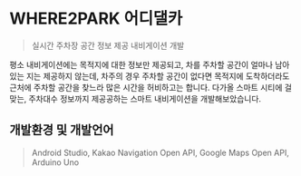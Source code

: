 # WHERE2PARK 어디댈카
> 실시간 주차장 공간 정보 제공 내비게이션 개발

평소 내비게이션에는 목적지에 대한 정보만 제공되고, 차를 주차할 공간이 얼마나 남아있는 지는 제공하지 않는데, 
차주의 경우 주차할 공간이 없다면 목적지에 도착하더라도 근처에 주차할 공간을 찾느라 많은 시간을 허비하고는 합니다. 
다가올 스마트 시티에 걸맞는, 주차대수 정보까지 제공공하는 스마트 내비게이션을 개발해보았습니다.

## 개발환경 및 개발언어
> Android Studio, Kakao Navigation Open API, Google Maps Open API, Arduino Uno

